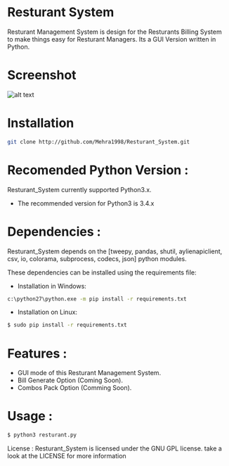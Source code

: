
# Resturant System
Resturant Management System is design for the Resturants Billing System to make things easy for Resturant Managers.
Its a GUI Version written in Python.

# Screenshot
![alt text](https://raw.githubusercontent.com/Mehra1998/Resturant_System/master/Screenshot/Screenshot.png)

# Installation

```sh
git clone http://github.com/Mehra1998/Resturant_System.git
```

# Recomended Python Version :

Resturant_System currently supported Python3.x.
  - The recommended version for Python3 is 3.4.x

# Dependencies :
Resturant_System depends on the [tweepy, pandas, shutil, aylienapiclient, csv, io, colorama, subprocess, codecs, json] python modules.

These dependencies can be installed using the requirements file:
- Installation in Windows:
```sh
c:\python27\python.exe -m pip install -r requirements.txt
```

- Installation on Linux:
```sh
$ sudo pip install -r requirements.txt
```

# Features :
* GUI mode of this Resturant Management System.
* Bill Generate Option (Coming Soon).
* Combos Pack Option (Comming Soon).

# Usage :
```sh
$ python3 resturant.py
```

License :
Resturant_System is licensed under the GNU GPL license. take a look at the  LICENSE for more information
